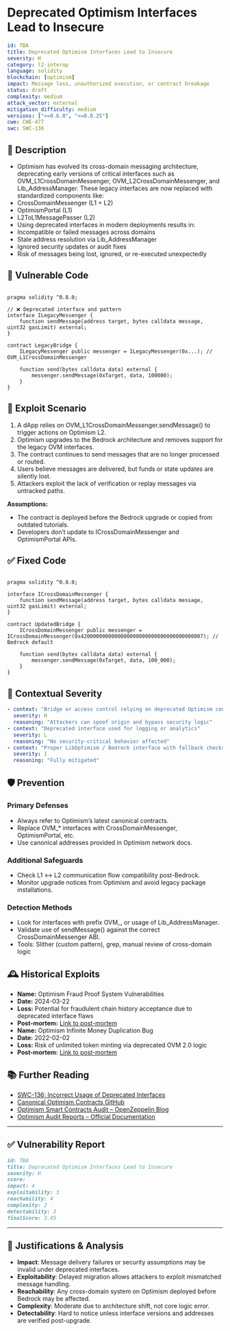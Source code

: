 # Deprecated Optimism Interfaces Lead to Insecure

```YAML
id: TBA
title: Deprecated Optimism Interfaces Lead to Insecure 
severity: H
category: l2-interop
language: solidity
blockchain: [optimism]
impact: Message loss, unauthorized execution, or contract breakage
status: draft
complexity: medium
attack_vector: external
mitigation_difficulty: medium
versions: [">=0.6.0", "<=0.8.25"]
cwe: CWE-477
swc: SWC-136
```

## 📝 Description

- Optimism has evolved its cross-domain messaging architecture, deprecating early versions of critical interfaces such as OVM_L1CrossDomainMessenger, OVM_L2CrossDomainMessenger, and Lib_AddressManager. These legacy interfaces are now replaced with standardized components like:
- CrossDomainMessenger (L1 + L2)
- OptimismPortal (L1)
- L2ToL1MessagePasser (L2)
- Using deprecated interfaces in modern deployments results in:
- Incompatible or failed messages across domains
- Stale address resolution via Lib_AddressManager
- Ignored security updates or audit fixes
- Risk of messages being lost, ignored, or re-executed unexpectedly

## 🚨 Vulnerable Code

```solidity

pragma solidity ^0.8.0;

// ❌ Deprecated interface and pattern
interface ILegacyMessenger {
    function sendMessage(address target, bytes calldata message, uint32 gasLimit) external;
}

contract LegacyBridge {
    ILegacyMessenger public messenger = ILegacyMessenger(0x...); // OVM_L1CrossDomainMessenger

    function send(bytes calldata data) external {
        messenger.sendMessage(0xTarget, data, 100000);
    }
}
```

## 🧪 Exploit Scenario

1. A dApp relies on OVM_L1CrossDomainMessenger.sendMessage() to trigger actions on Optimism L2.
2. Optimism upgrades to the Bedrock architecture and removes support for the legacy OVM interfaces.
3. The contract continues to send messages that are no longer processed or routed.
4. Users believe messages are delivered, but funds or state updates are silently lost.
5. Attackers exploit the lack of verification or replay messages via untracked paths.

**Assumptions:**

- The contract is deployed before the Bedrock upgrade or copied from outdated tutorials.
- Developers don’t update to ICrossDomainMessenger and OptimismPortal APIs.

## ✅ Fixed Code

```solidity

pragma solidity ^0.8.0;

interface ICrossDomainMessenger {
    function sendMessage(address target, bytes calldata message, uint32 gasLimit) external;
}

contract UpdatedBridge {
    ICrossDomainMessenger public messenger = ICrossDomainMessenger(0x4200000000000000000000000000000000000007); // Bedrock default

    function send(bytes calldata data) external {
        messenger.sendMessage(0xTarget, data, 100_000);
    }
}
```

## 🧭 Contextual Severity

```yaml
- context: "Bridge or access control relying on deprecated Optimism context"
  severity: H
  reasoning: "Attackers can spoof origin and bypass security logic"
- context: "Deprecated interface used for logging or analytics"
  severity: L
  reasoning: "No security-critical behavior affected"
- context: "Proper LibOptimism / Bedrock interface with fallback checks"
  severity: I
  reasoning: "Fully mitigated"
```
## 🛡️ Prevention

### Primary Defenses

- Always refer to Optimism’s latest canonical contracts.
- Replace OVM_* interfaces with CrossDomainMessenger, OptimismPortal, etc.
- Use canonical addresses provided in Optimism network docs.

### Additional Safeguards

- Check L1 ↔ L2 communication flow compatibility post-Bedrock.
- Monitor upgrade notices from Optimism and avoid legacy package installations.

### Detection Methods

- Look for interfaces with prefix OVM_, or usage of Lib_AddressManager.
- Validate use of sendMessage() against the correct CrossDomainMessenger ABI.
- Tools: Slither (custom pattern), grep, manual review of cross-domain logic

## 🕰️ Historical Exploits

- **Name:** Optimism Fraud Proof System Vulnerabilities 
- **Date:** 2024-03-22 
- **Loss:** Potential for fraudulent chain history acceptance due to deprecated interface flaws 
- **Post-mortem:** [Link to post-mortem](https://medium.com/offchainlabs/security-disclosure-289a4ad50709)
- **Name:** Optimism Infinite Money Duplication Bug 
- **Date:** 2022-02-02 
- **Loss:** Risk of unlimited token minting via deprecated OVM 2.0 logic 
- **Post-mortem:** [Link to post-mortem](https://medium.com/immunefi/optimism-infinite-money-duplication-bugfix-review-daa6597146a0)
  

## 📚 Further Reading

- [SWC-136: Incorrect Usage of Deprecated Interfaces](https://swcregistry.io/docs/SWC-136/) 
- [Canonical Optimism Contracts GitHub](https://github.com/ethereum-optimism/optimism)
- [Optimism Smart Contracts Audit – OpenZeppelin Blog](https://blog.openzeppelin.com/optimism-smart-contracts-audit)
- [Optimism Audit Reports – Official Documentation](https://docs.optimism.io/stack/security/audits-report)

---

## ✅ Vulnerability Report

```markdown
id: TBA
title: Deprecated Optimism Interfaces Lead to Insecure 
severity: H
score:
impact: 4         
exploitability: 3
reachability: 4 
complexity: 2     
detectability: 3 
finalScore: 3.45
```

---

## 📄 Justifications & Analysis

- **Impact**: Message delivery failures or security assumptions may be invalid under deprecated interfaces.
- **Exploitability**: Delayed migration allows attackers to exploit mismatched message handling.
- **Reachability**: Any cross-domain system on Optimism deployed before Bedrock may be affected.
- **Complexity**: Moderate due to architecture shift, not core logic error.
- **Detectability**: Hard to notice unless interface versions and addresses are verified post-upgrade.